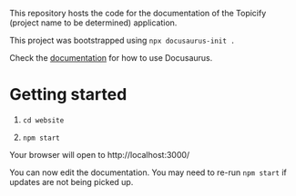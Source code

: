 This repository hosts the code for the documentation of the Topicify (project name to be determined) application.

This project was bootstrapped using `npx docusaurus-init .`

Check the [documentation](https://docusaurus.io) for how to use Docusaurus.

# Getting started

1. `cd website`

2. `npm start`

Your browser will open to http://localhost:3000/

You can now edit the documentation. You may need to re-run `npm start` if updates are not being picked up.